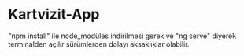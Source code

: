 # Kartvizit-App

 "npm install" ile node_modüles indirilmesi gerek ve "ng serve" diyerek terminalden açılır sürümlerden dolayı aksaklıklar olabilir.
 
